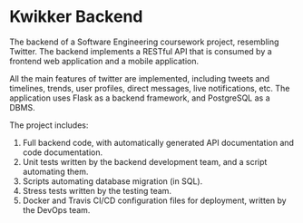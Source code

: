 # Kwikker Backend

The backend of a Software Engineering coursework project, resembling Twitter. The backend implements a RESTful API that is consumed by a frontend web application and a mobile application.

All the main features of twitter are implemented, including tweets and timelines, trends, user profiles, direct messages, live notifications, etc.
The application uses Flask as a backend framework, and PostgreSQL as a DBMS.

The project includes:
  1. Full backend code, with automatically generated API documentation and code documentation.
  2. Unit tests written by the backend development team, and a script automating them.
  3. Scripts automating database migration (in SQL).
  4. Stress tests written by the testing team.
  5. Docker and Travis CI/CD configuration files for deployment, written by the DevOps team. 
